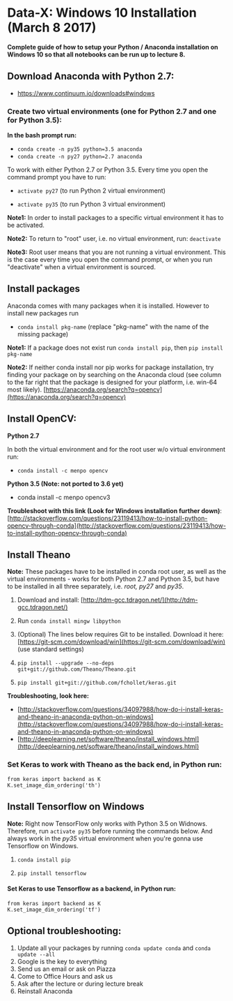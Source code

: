 
# Data-X: Windows 10 Installation (March 8 2017)

**Complete guide of how to setup your Python / Anaconda installation on Windows 10 so that all notebooks can be run up to lecture 8.**

## Download Anaconda with Python 2.7:
* https://www.continuum.io/downloads#windows


### **Create two virtual environments** (one for Python 2.7 and one for Python 3.5):

**In the bash prompt run:**

* ``conda create -n py35 python=3.5 anaconda``
* ``conda create -n py27 python=2.7 anaconda``

To work with either Python 2.7 or Python 3.5. Every time you open the command prompt you have to run:

* ``activate py27`` (to run Python 2 virtual environment)

* ``activate py35`` (to run Python 3 virtual environment)

**Note1:** In order to install packages to a specific virtual environment it has to be activated.

**Note2:** To return to "root" user, i.e. no virtual environment, run: ``deactivate``


**Note3:** Root user means that you are not running a virtual environment. This is the case every time you open the command prompt, or when you run "deactivate"
when a virtual environment is sourced.


## Install packages

Anaconda comes with many packages when it is installed. However to install new packages run

* ``conda install pkg-name`` (replace "pkg-name" with the name of the missing package)

**Note1:** If a package does not exist run ``conda install pip``, then ``pip install pkg-name``

**Note2:** If neither conda install nor pip works for package installation, try finding your package on by searching on the Anaconda cloud (see column to the far right that the package is designed for your platform, i.e. win-64 most likely). [https://anaconda.org/search?q=opencv](https://anaconda.org/search?q=opencv)


## Install OpenCV:

**Python 2.7**

In both the virtual environment and for the root user w/o virtual environment run:

* ``conda install -c menpo opencv``

**Python 3.5 (Note: not ported to 3.6 yet)**

* conda install -c menpo opencv3

**Troubleshoot with this link (Look for Windows installation further down)**: [http://stackoverflow.com/questions/23119413/how-to-install-python-opencv-through-conda](http://stackoverflow.com/questions/23119413/how-to-install-python-opencv-through-conda)


## Install Theano 
**Note:** These packages have to be installed in conda root user, as well as the virtual environments - works for both Python 2.7 and Python 3.5, but have to be installed in all three separately, i.e. *root, py27* and *py35*.

1. Download and install: [http://tdm-gcc.tdragon.net/](http://tdm-gcc.tdragon.net/)

2. Run ``conda install mingw libpython``

3. (Optional) The lines below requires Git to be installed. Download it here: [https://git-scm.com/download/win](https://git-scm.com/download/win) (use standard settings)

4. ``pip install --upgrade --no-deps git+git://github.com/Theano/Theano.git``

5. ``pip install git+git://github.com/fchollet/keras.git``


**Troubleshooting, look here:**

* [http://stackoverflow.com/questions/34097988/how-do-i-install-keras-and-theano-in-anaconda-python-on-windows](http://stackoverflow.com/questions/34097988/how-do-i-install-keras-and-theano-in-anaconda-python-on-windows)
* [http://deeplearning.net/software/theano/install_windows.html](http://deeplearning.net/software/theano/install_windows.html)

### Set Keras to work with Theano as the back end, in Python run: 

	from keras import backend as K
	K.set_image_dim_ordering('th')







## Install Tensorflow on Windows

**Note:** Right now TensorFlow only works with Python 3.5 on Widnows. Therefore, run ``activate py35`` before running the commands below. And always work in the *py35*  virtual environment when you're gonna use Tensorflow on Windows.

1. ``conda install pip``

2. ``pip install tensorflow``


#### Set Keras to use Tensorflow as a backend, in Python run:

	from keras import backend as K
	K.set_image_dim_ordering('tf')
	
	
## Optional troubleshooting:

1. Update all your packages by running ``conda update conda`` and ``conda update --all``
1. Google is the key to everything
2. Send us an email or ask on Piazza
3. Come to Office Hours and ask us
4. Ask after the lecture or during lecture break
3. Reinstall Anaconda